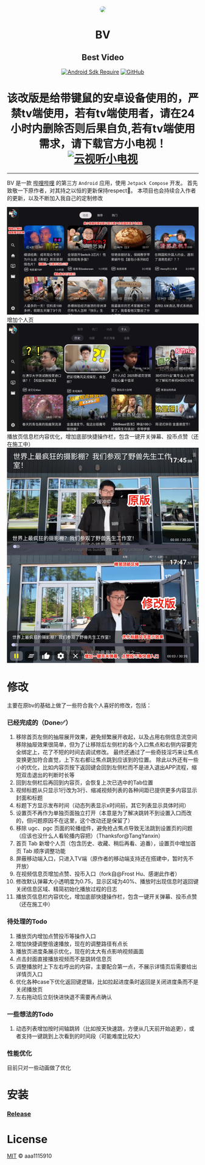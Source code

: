<div align="center">

<img src="app/shared/src/main/res/drawable/ic_banner.webp" style="border-radius: 24px; margin-top: 32px;"/>

# BV
## Best Video

[![Android Sdk Require](https://img.shields.io/badge/Android-5.0%2B-informational?logo=android)](https://apilevels.com/#:~:text=Jetpack%20Compose%20requires%20a%20minSdk%20of%2021%20or%20higher)
[![GitHub](https://img.shields.io/github/license/Leelion96/bv)](https://github.com/Leelion96/bv)

# 该改版是给带键鼠的安卓设备使用的，严禁tv端使用，若有tv端使用者，请在24小时内删除否则后果自负,若有tv端使用需求，请下载官方小电视！[![云视听小电视](https://img.shields.io/badge/bilibili-下载-informational?logo=bilibili)](https://app.bilibili.com)
</div>

---
BV 是一款 [哔哩哔哩](https://www.bilibili.com) 的第三方 `Android` 应用，使用 `Jetpack Compose` 开发。
首先致敬一下原作者，对其持之以恒的更新保持respect🫡。
本项目也会持续合入作者的更新，以及不断加入我自己的定制修改

![screenshots.webp](screenshots.webp)
增加个人页
![screenshots.webp](screenshots1.webp)
播放页信息栏内容优化，增加底部快捷操作栏，包含一键开关弹幕、投币点赞（还在施工中）
![screenshots.webp](screenshots2.webp)

[//]: # (<img alt="新增个人页" src="screenshots1.webp" width="500" />)

# 修改
主要在原bv的基础上做了一些符合我个人喜好的修改，包括：

### 已经完成的（Done✅）

1. 移除首页左侧的抽屉展开效果，避免频繁展开收起，以及占用右侧信息流空间
    移除抽屉效果很简单，但为了让移除后左侧栏的各个入口焦点和右侧内容要完全绑定上，花了不短的时间去调试修改。
最终还通过了一些奇技淫巧来让焦点变换更加符合直觉，上下左右都让焦点跳到应该到的位置。
除此以外还有一些小的优化，比如内容页按下返回键会回到左侧栏而不是进入退出APP流程，缩短双击退出的判断时长等
2. 回到左侧栏后再回到内容页，会恢复上次已选中的Tab位置
3. 视频标题从只显示1行改为3行、缩减视频列表的各种间距已提供更多内容显示封面和标题
4. 标题下方显示发布时间（动态列表显示x时间前，其它列表显示具体时间）
5. 设置页不再作为单独页面独立打开（本意是为了解决跳转不到设置入口而改的，但问题原因不在这里，这个改动还是保留了）
6. 移除 ugc、pgc 页面的轮播组件，避免抢占焦点导致无法跳到设置页的问题（应该也没什么人看轮播内容把）（Thanksfor@TangYanxin）
7. 首页 Tab 新增个人页（包含历史、收藏、稍后再看、追番），设置页中增加首页 Tab 顺序调整功能
8. 屏蔽移动端入口，只进入TV端（原作者的移动端支持还在搭建中，暂时先不开放）
9. 在视频信息页增加点赞、投币入口（fork自@Frost Hu、感谢此作者）
10. 修改默认弹幕大小透明度为0.75，显示区域为40%、播放时出现信息时返回键关闭信息区域、精简初始化播放过程的日志
11. 播放页信息栏内容优化，增加底部快捷操作栏，包含一键开关弹幕、投币点赞（还在施工中）

### 待处理的Todo
1. 播放页内增加点赞投币等操作入口
2. 增加快捷调整倍速播放，现在的调整路径有点长
3. 播放页进度条展示优化，现在的太大有点影响视频画面
4. 点击封面直接播放视频而不是跳转信息页
5. 调整播放时上下左右呼出的内容，主要配合第一点，不展示详情页后需要给出详情页入口
6. 优化各种case下优化返回键逻辑，比如拉起进度条时返回是关闭进度条而不是关闭播放页
7. 左右拖动后立刻快进快退不需要再点确认

### 一些想法的Todo
1. 动态列表增加按时间轴跳转（比如按天快速跳，方便从几天前开始追更），或者支持一键跳到上次看到的时间段（可能难度比较大）

### 性能优化
目前只对一些动画做了优化

# 安装
### [Release](https://github.com/Leelion96/bv/releases)

# License
[MIT](LICENSE) © aaa1115910